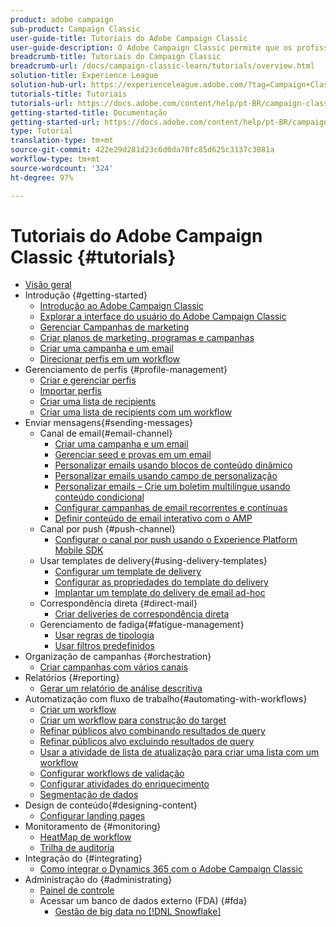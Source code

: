 ```yaml
---
product: adobe campaign
sub-product: Campaign Classic
user-guide-title: Tutoriais do Adobe Campaign Classic
user-guide-description: O Adobe Campaign Classic permite que os profissionais de marketing criem experiências de clientes entre canais e fornece um ambiente para a orquestração visual de campanhas, o gerenciamento de interação em tempo real e a execução entre canais.
breadcrumb-title: Tutoriais do Campaign Classic
breadcrumb-url: /docs/campaign-classic-learn/tutorials/overview.html
solution-title: Experience League
solution-hub-url: https://experienceleague.adobe.com/?tag=Campaign+Classic#recommended/solutions/campaign
tutorials-title: Tutoriais
tutorials-url: https://docs.adobe.com/content/help/pt-BR/campaign-classic-learn/tutorials/overview.html
getting-started-title: Documentação
getting-started-url: https://docs.adobe.com/content/help/pt-BR/campaign-classic/using/getting-started/starting-with-adobe-campaign/about-adobe-campaign-classic.html
type: Tutorial
translation-type: tm+mt
source-git-commit: 422e29d281d23c6d0da70fc85d625c3137c3081a
workflow-type: tm+mt
source-wordcount: '324'
ht-degree: 97%

---
```



# Tutoriais do Adobe Campaign Classic {#tutorials}

+ [Visão geral](/help/overview.md)
+ Introdução {#getting-started}
   + [Introdução ao Adobe Campaign Classic](/help/getting-started/introduction-to-adobe-campaign-classic.md)
   + [Explorar a interface do usuário do Adobe Campaign Classic](/help/getting-started/exploring-the-adobe-campaign-classic-user-interface.md)
   + [Gerenciar Campanhas de marketing](/help/getting-started/managing-marketing-campaigns.md)
   + [Criar planos de marketing, programas e campanhas](/help/getting-started/creating-a-marketing-plan-programs-and-campaigns.md)
   + [Criar uma campanha e um email](https://docs.adobe.com/content/help/pt-BR/campaign-classic-learn/tutorials/getting-started/creating-a-campaign-and-an-email.html)
   + [Direcionar perfis em um workflow](/help/getting-started/targeting-profiles-in-a-workflow.md)
+ Gerenciamento de perfis {#profile-management}
   + [Criar e gerenciar perfis](/help/profile-management/create-and-manage-profiles.md)
   + [Importar perfis](/help/data-management/importing-profiles.md)
   + [Criar uma lista de recipients](/help/profile-management/creating-a-list-of-recipients.md)
   + [Criar uma lista de recipients com um workflow](/help/profile-management/creating-a-list-of-recipients-with-a-workflow.md)
+ Enviar mensagens{#sending-messages}
   + Canal de email{#email-channel}
      + [Criar uma campanha e um email](/help/getting-started/creating-a-campaign-and-an-email.md)
      + [Gerenciar seed e provas em um email](/help/sending-messages/managing-seed-and-proofs.md)
      + [Personalizar emails usando blocos de conteúdo dinâmico](/help/sending-messages/email-channel/personalization-with-dynamic-content-blocks.md)
      + [Personalizar emails usando campo de personalização](/help/sending-messages/email-channel/personalizing-emails-using-personalization-fields.md)
      + [Personalizar emails – Crie um boletim multilíngue usando conteúdo condicional](/help/sending-messages/email-channel/personalizing-emails-create-a-multi-lingual-newsletter-using-conditional-content.md)
      + [Configurar campanhas de email recorrentes e contínuas](/help/sending-messages/recurring-deliveries.md)
      + [Definir conteúdo de email interativo com o AMP](/help/sending-messages/email-channel/defining-interactive-email-content-with-amp.md)
   + Canal por push {#push-channel}
      + [Configurar o canal por push usando o Experience Platform Mobile SDK](/help/sending-messages/mobile-channel/configure-push-using-aep-mobile-sdk.md)
   + Usar templates de delivery{#using-delivery-templates}
      + [Configurar um template de delivery](/help/sending-messages/using-delivery-templates/configuring-a-delivery-template.md)
      + [Configurar as propriedades do template do delivery](/help/sending-messages/using-delivery-templates/setting-delivery-template-properties.md)
      + [Implantar um template do delivery de email ad-hoc](/help/sending-messages/using-delivery-templates/deploying-ad-hoc-email-delivery-template.md)
   + Correspondência direta {#direct-mail}
      + [Criar deliveries de correspondência direta](/help/sending-messages/direct-mail/creating-direct-mail-deliveries.md)
   + Gerenciamento de fadiga{#fatigue-management}
      + [Usar regras de tipologia](/help/sending-messages/fatigue-management/typology-rules-for-fatigue-management.md)
      + [Usar filtros predefinidos](/help/sending-messages/fatigue-management/fatigue-management-using-filters.md)
+ Organização de campanhas {#orchestration}
   + [Criar campanhas com vários canais](/help/orchestrating-campaigns/multi-channel-campaigns.md)
+ Relatórios {#reporting}
   + [Gerar um relatório de análise descritiva](/help/reporting/generating-a-descriptive-analysis-report.md)
+ Automatização com fluxo de trabalho{#automating-with-workflows}
   + [Criar um workflow](/help/automating-with-workflows/creating-a-workflow.md)
   + [Criar um workflow para construção do target](/help/automating-with-workflows/creating-a-targeting-workflow.md)
   + [Refinar públicos alvo combinando resultados de query](/help/automating-with-workflows/refining-targets-by-combining-query-results.md)
   + [Refinar públicos alvo excluindo resultados de query](/help/automating-with-workflows/refining-targets-by-excluding-query-results.md)
   + [Usar a atividade de lista de atualização para criar uma lista com um workflow](/help/automating-with-workflows/using-the-update-list-activity.md)
   + [Configurar workflows de validação](/help/automating-with-workflows/validation-flow-configuration.md)
   + [Configurar atividades do enriquecimento](/help/automating-with-workflows/enrichment-activity.md)
   + [Segmentação de dados](/help/data-management/data-segmentation.md)
+ Design de conteúdo{#designing-content}
   + [Configurar landing pages](/help/designing-content/configure-landingpages.md)
+ Monitoramento de {#monitoring}
   + [HeatMap de workflow](/help/monitoring-campaign-classic/workflow-heatmap.md)
   + [Trilha de auditoria](/help/monitoring-campaign-classic/audit-trail.md)
+ Integração do {#integrating}
   + [Como integrar o Dynamics 365 com o Adobe Campaign Classic](/help/integrations/dynamics365-integration.md)
+ Administração do {#administrating}
   + [Painel de controle](https://docs.adobe.com/content/help/en/campaign-classic-learn/control-panel/control-panel-overview.html)
   + Acessar um banco de dados externo (FDA) {#fda}
      + [Gestão de big data no [!DNL Snowflake]](/help/administrating/snowflake/big-data-segmentation-on-snowflake.md)